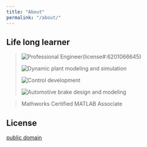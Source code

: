 ```yaml
---
title: "About"
permalink: "/about/"
---
```


## Life long learner

>![Professional Engineer(license#:6201066645)](https://www.lara.michigan.gov/colaLicVerify/lNbr.jsp)
>
>![Dynamic plant modeling and simulation](http://proceedings.asmedigitalcollection.asme.org/proceeding.aspx?articleid=1602706)
>
>![Control development](https://ieeexplore.ieee.org/document/4357200/?reload=true)
>
>![Automotive brake design and modeling](https://drive.google.com/file/d/0B-YBNZLEh-eSTGlkT2ZUb0d0bFE/view)

> Mathworks Certified MATLAB Associate

## License

[public domain](http://unlicense.org/)

